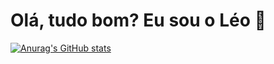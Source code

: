 # Olá, tudo bom? Eu sou o Léo 👋 #

[![Anurag's GitHub stats](https://github-readme-stats.vercel.app/api?username=Aschtward)](https://github.com/anuraghazra/github-readme-stats)
